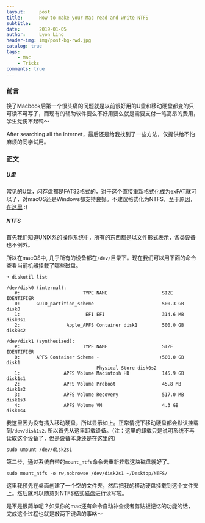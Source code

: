 ```yaml
---
layout:     post
title:      How to make your Mac read and write NTFS
subtitle:    
date:       2019-01-05
author:     Lyon Ling
header-img: img/post-bg-rwd.jpg
catalog: true
tags:
    - Mac
    - Tricks
comments: true
---
```


### 前言

换了Macbook后第一个很头痛的问题就是以前很好用的U盘和移动硬盘都变的只可读不可写了，而现有的辅助软件要么不好用要么就是需要支付一笔高昂的费用，学生党伤不起鸭～

After searching all the Internet，最后还是给我找到了一些方法，仅提供给不怕麻烦的同学试用。

### 正文

##### U盘

常见的U盘，闪存盘都是FAT32格式的，对于这个直接重新格式化成为exFAT就可以了，对macOS还是Windows都支持良好。不建议格式化为NTFS，至于原因，[在这里](https://www.google.com/) :)

##### NTFS

首先我们知道UNIX系的操作系统中，所有的东西都是以文件形式表示，各类设备也不例外。

所以在macOS中, 几乎所有的设备都在`/dev/`目录下。现在我们可以用下面的命令查看当前机器挂载了哪些磁盘。

```
➜ diskutil list

/dev/disk0 (internal):
   #:                       TYPE NAME                    SIZE       IDENTIFIER
   0:      GUID_partition_scheme                         500.3 GB   disk0
   1:                        EFI EFI                     314.6 MB   disk0s1
   2:                 Apple_APFS Container disk1         500.0 GB   disk0s2

/dev/disk1 (synthesized):
   #:                       TYPE NAME                    SIZE       IDENTIFIER
   0:      APFS Container Scheme -                      +500.0 GB   disk1
                                 Physical Store disk0s2
   1:                APFS Volume Macintosh HD            145.9 GB   disk1s1
   2:                APFS Volume Preboot                 45.8 MB    disk1s2
   3:                APFS Volume Recovery                517.0 MB   disk1s3
   4:                APFS Volume VM                      4.3 GB     disk1s4
```

我这里因为没有插入移动硬盘，所以显示如上。正常情况下移动硬盘都会默认挂载到`/dev/disk1s2`. 所以首先从这里卸载设备。（注：这里的卸载只是说明系统不再读取这个设备了，但是设备本身还是在这里的）

```
sudo umount /dev/disk2s1
```

第二步，通过系统自带的`mount_ntfs`命令去重新挂载这块磁盘就好了。

```
sudo mount_ntfs -o rw,nobrowse /dev/disk2s1 ~/Desktop/NTFS/
```

这里我预先在桌面创建了一个空的文件夹，然后把我的移动硬盘挂载到这个文件夹上。然后就可以随意对NTFS格式磁盘进行读写啦。

是不是很简单呢？如果你的mac还有命令自动补全或者剪贴板记忆的功能的话，完成这个过程也就是敲两下键盘的事咯～
